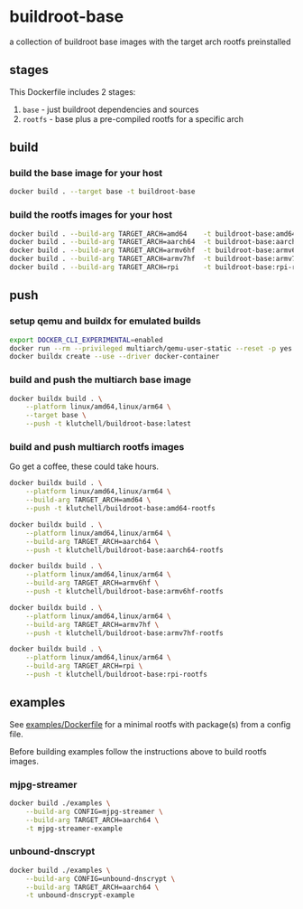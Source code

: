 # buildroot-base

a collection of buildroot base images with the target arch rootfs preinstalled

## stages

This Dockerfile includes 2 stages:

1. `base` - just buildroot dependencies and sources
2. `rootfs` - base plus a pre-compiled rootfs for a specific arch

## build

### build the base image for your host

```bash
docker build . --target base -t buildroot-base
```

### build the rootfs images for your host

```bash
docker build . --build-arg TARGET_ARCH=amd64    -t buildroot-base:amd64-rootfs
docker build . --build-arg TARGET_ARCH=aarch64  -t buildroot-base:aarch64-rootfs
docker build . --build-arg TARGET_ARCH=armv6hf  -t buildroot-base:armv6hf-rootfs
docker build . --build-arg TARGET_ARCH=armv7hf  -t buildroot-base:armv7hf-rootfs
docker build . --build-arg TARGET_ARCH=rpi      -t buildroot-base:rpi-rootfs
```

## push

### setup qemu and buildx for emulated builds

```bash
export DOCKER_CLI_EXPERIMENTAL=enabled
docker run --rm --privileged multiarch/qemu-user-static --reset -p yes
docker buildx create --use --driver docker-container
```

### build and push the multiarch base image

```bash
docker buildx build . \
    --platform linux/amd64,linux/arm64 \
    --target base \
    --push -t klutchell/buildroot-base:latest
```

### build and push multiarch rootfs images

Go get a coffee, these could take hours.

```bash
docker buildx build . \
    --platform linux/amd64,linux/arm64 \
    --build-arg TARGET_ARCH=amd64 \
    --push -t klutchell/buildroot-base:amd64-rootfs

docker buildx build . \
    --platform linux/amd64,linux/arm64 \
    --build-arg TARGET_ARCH=aarch64 \
    --push -t klutchell/buildroot-base:aarch64-rootfs

docker buildx build . \
    --platform linux/amd64,linux/arm64 \
    --build-arg TARGET_ARCH=armv6hf \
    --push -t klutchell/buildroot-base:armv6hf-rootfs

docker buildx build . \
    --platform linux/amd64,linux/arm64 \
    --build-arg TARGET_ARCH=armv7hf \
    --push -t klutchell/buildroot-base:armv7hf-rootfs

docker buildx build . \
    --platform linux/amd64,linux/arm64 \
    --build-arg TARGET_ARCH=rpi \
    --push -t klutchell/buildroot-base:rpi-rootfs
```

## examples

See [examples/Dockerfile](./examples/Dockerfile) for a minimal rootfs with package(s)
from a config file.

Before building examples follow the instructions above to build rootfs images.

### mjpg-streamer

```bash
docker build ./examples \
    --build-arg CONFIG=mjpg-streamer \
    --build-arg TARGET_ARCH=aarch64 \
    -t mjpg-streamer-example
```

### unbound-dnscrypt

```bash
docker build ./examples \
    --build-arg CONFIG=unbound-dnscrypt \
    --build-arg TARGET_ARCH=aarch64 \
    -t unbound-dnscrypt-example
```
